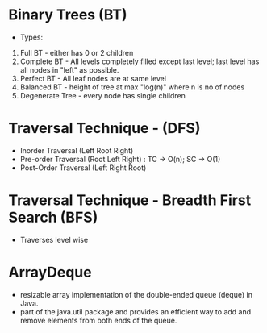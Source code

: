 # Binary Trees (BT)
- Types:
1) Full BT - either has 0 or 2 children
2) Complete BT - All levels completely filled except last level; last level has all nodes in "left" as possible.
3) Perfect BT - All leaf nodes are at same level
4) Balanced BT - height of tree at max "log(n)" where n is no of nodes
5) Degenerate Tree - every node has single children

# Traversal Technique - (DFS)
- Inorder Traversal (Left Root Right)
- Pre-order Traversal (Root Left Right) : TC -> O(n); SC -> O(1)
- Post-Order Traversal (Left Right Root)

# Traversal Technique - Breadth First Search (BFS) 
- Traverses level wise

# ArrayDeque
- resizable array implementation of the double-ended queue (deque) in Java.
- part of the java.util package and provides an efficient way to add and remove elements from both ends of the queue.
